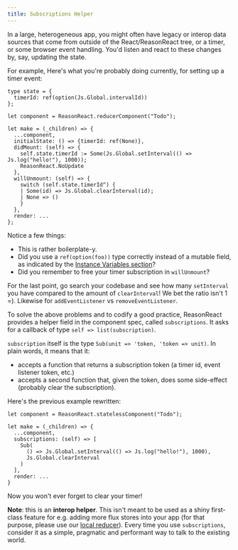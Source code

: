 ```yaml
---
title: Subscriptions Helper
---
```


In a large, heterogeneous app, you might often have legacy or interop data sources that come from outside of the React/ReasonReact tree, or a timer, or some browser event handling. You'd listen and react to these changes by, say, updating the state.

For example, Here's what you're probably doing currently, for setting up a timer event:

```reason
type state = {
  timerId: ref(option(Js.Global.intervalId))
};

let component = ReasonReact.reducerComponent("Todo");

let make = (_children) => {
  ...component,
  initialState: () => {timerId: ref(None)},
  didMount: (self) => {
    self.state.timerId := Some(Js.Global.setInterval(() => Js.log("hello!"), 1000));
    ReasonReact.NoUpdate
  },
  willUnmount: (self) => {
    switch (self.state.timerId^) {
    | Some(id) => Js.Global.clearInterval(id);
    | None => ()
    }
  },
  render: ...
};
```

Notice a few things:

- This is rather boilerplate-y.
- Did you use a `ref(option(foo))` type correctly instead of a mutable field, as indicated by the [Instance Variables section](instance-variables.md)?
- Did you remember to free your timer subscription in `willUnmount`?

For the last point, go search your codebase and see how many `setInterval` you have compared to the amount of `clearInterval`! We bet the ratio isn't 1 =). Likewise for `addEventListener` vs `removeEventListener`.

To solve the above problems and to codify a good practice, ReasonReact provides a helper field in the component spec, called `subscriptions`. It asks for a callback of type `self => list(subscription)`.

`subscription` itself is the type `Sub(unit => 'token, 'token => unit)`. In plain words, it means that it:

- accepts a function that returns a subscription token (a timer id, event listener token, etc.)
- accepts a second function that, given the token, does some side-effect (probably clear the subscription).

Here's the previous example rewritten:

```reason
let component = ReasonReact.statelessComponent("Todo");

let make = (_children) => {
  ...component,
  subscriptions: (self) => [
    Sub(
      () => Js.Global.setInterval(() => Js.log("hello!"), 1000),
      Js.Global.clearInterval
    )
  ],
  render: ...
}
```

Now you won't ever forget to clear your timer!

**Note**: this is an **interop helper**. This isn't meant to be used as a shiny first-class feature for e.g. adding more flux stores into your app (for that purpose, please use our [local reducer](state-actions-reducer.md#actions-reducer)). Every time you use `subscriptions`, consider it as a simple, pragmatic and performant way to talk to the existing world.
